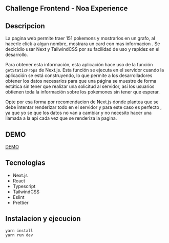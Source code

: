 ## Challenge Frontend - Noa Experience

## Descripcion

La pagina web permite traer 151 pokemons y mostrarlos en un grafo, al hacerle click a algun nombre, mostrara un card con mas informacion . Se decicidio usar Next y TailwindCSS por su facilidad de uso y rapidez en el desarrollo.

Para obtener esta información, esta aplicación hace uso de la función `getStaticProps` de Next.js. Esta función se ejecuta en el servidor cuando la aplicación se está construyendo, lo que permite a los desarrolladores obtener los datos necesarios para que una página se muestre de forma estática sin tener que realizar una solicitud al servidor, así los usuarios obtienen toda la información sobre los pokemones sin tener que esperar.

Opte por esa forma por recomendacion de Next.js donde plantea que se debe intentar renderizar todo en el servidor y para este caso es perfecto , ya que yo se que los datos no van a cambiar y no necesito hacer una llamada a la api cada vez que se renderiza la pagina. 

## DEMO 

[DEMO](https://vercel.com/jonatan-c/challenge-nextjs-noa)


## Tecnologias

- Next.js
- React
- Typescript
- TailwindCSS
- Eslint
- Prettier

## Instalacion y ejecucion

```
yarn install
yarn run dev
```